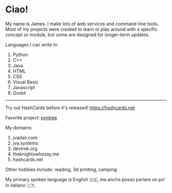 # Ciao!

My name is James. I make lots of web services and command-line tools. Most of my projects were created to learn or play around with a specific concept or module, but some are designed for longer-term updates.

Languages I can write in:
1. Python
2. C++
3. Java
4. HTML
5. CSS
6. Visual Basic
7. Javascript
8. Godot

---

Try out HashCards before it's released! https://hashcards.net

Favorite project: [pyntree](https://github.com/jvadair/pyntree)

My domains:
1. jvadair.com
2. jva.systems
3. devtrek.org
4. theknightswhosay.me
5. hashcards.net

Other hobbies include: reading, 3d printing, camping

My primary spoken language is English 🇺🇸, ma anche posso parlare un po' in italiano 🇮🇹.
